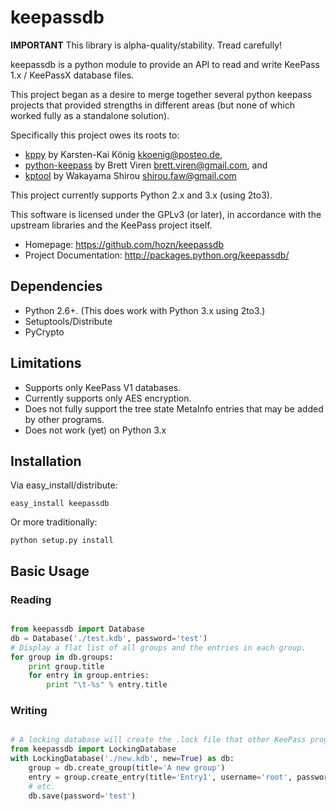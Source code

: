 # keepassdb

**IMPORTANT**
This library is alpha-quality/stability. Tread carefully!

keepassdb is a python module to provide an API to read and write KeePass 1.x / KeePassX 
database files.

This project began as a desire to merge together several python keepass projects that provided 
strengths in different areas (but none of which worked fully as a standalone solution).

Specifically this project owes its roots to: 
* [kppy](https://github.com/raymontag/kppy) by Karsten-Kai König <kkoenig@posteo.de>,
* [python-keepass](https://github.com/brettviren/python-keepass) by Brett Viren <brett.viren@gmail.com>, and
* [kptool](https://github.com/shirou/kptool/) by Wakayama Shirou <shirou.faw@gmail.com>

This project currently supports Python 2.x and 3.x (using 2to3).

This software is licensed under the GPLv3 (or later), in accordance with the upstream libraries and 
the KeePass project itself.

* Homepage: https://github.com/hozn/keepassdb
* Project Documentation: http://packages.python.org/keepassdb/
 
## Dependencies
 
* Python 2.6+.  (This does work with Python 3.x using 2to3.)
* Setuptools/Distribute
* PyCrypto

## Limitations

* Supports only KeePass V1 databases.  
* Currently supports only AES encryption.
* Does not fully support the tree state MetaInfo entries that may be added by other programs.
* Does not work (yet) on Python 3.x

## Installation

Via easy_install/distribute:

    easy_install keepassdb

Or more traditionally:

    python setup.py install
    
## Basic Usage

### Reading	
```python

from keepassdb import Database
db = Database('./test.kdb', password='test')
# Display a flat list of all groups and the entries in each group.
for group in db.groups:
	print group.title
	for entry in group.entries:
		print "\t-%s" % entry.title
```

### Writing
```python

# A locking database will create the .lock file that other KeePass programs expect.
from keepassdb import LockingDatabase
with LockingDatabase('./new.kdb', new=True) as db:
    group = db.create_group(title='A new group')
    entry = group.create_entry(title='Entry1', username='root', password='test')
    # etc.
    db.save(password='test')
```
